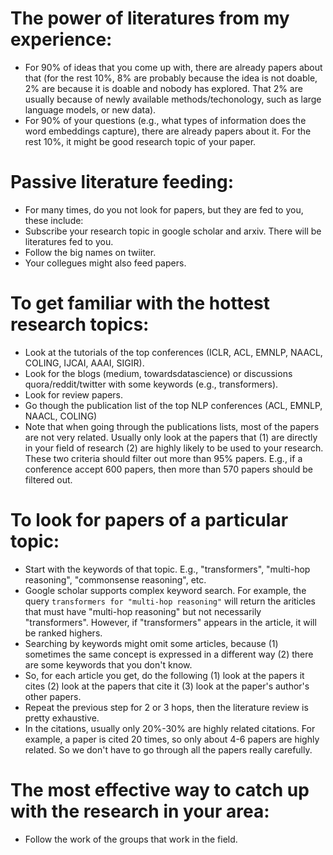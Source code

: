 # The power of literatures from my experience:
   - For 90% of ideas that you come up with, there are already papers about that (for the rest 10%, 8% are probably because the idea is not doable, 2% are because it is doable and nobody has explored. That 2% are usually because of newly available methods/techonology, such as large language models, or new data). 
   - For 90% of your questions (e.g., what types of information does the word embeddings capture), there are already papers about it. For the rest 10%, it might be good research topic of your paper. 

# Passive literature feeding:
   - For many times, do you not look for papers, but they are fed to you, these include:
   - Subscribe your research topic in google scholar and arxiv. There will be literatures fed to you.
   - Follow the big names on twiiter.
   - Your collegues might also feed papers. 

# To get familiar with the hottest research topics:
   - Look at the tutorials of the top conferences (ICLR, ACL, EMNLP, NAACL, COLING, IJCAI, AAAI, SIGIR).
   - Look for the blogs (medium, towardsdatascience) or discussions quora/reddit/twitter with some keywords (e.g., transformers).
   - Look for review papers. 
   - Go though the publication list of the top NLP conferences (ACL, EMNLP, NAACL, COLING)
   - Note that when going through the publications lists, most of the papers are not very related. Usually only look at the papers that (1) are directly in your field of research (2) are highly likely to be used to your research. These two criteria should filter out more than 95% papers. E.g., if a conference accept 600 papers, then more than 570 papers should be filtered out. 

# To look for papers of a particular topic:
   - Start with the keywords of that topic. E.g., "transformers", "multi-hop reasoning", "commonsense reasoning", etc. 
   - Google scholar supports complex keyword search. For example, the query `transformers for "multi-hop reasoning"` will return the ariticles that must have "multi-hop reasoning" but not necessarily "transformers". However, if "transformers" appears in the article, it will be ranked highers.
   - Searching by keywords might omit some articles, because (1) sometimes the same concept is expressed in a different way (2) there are some keywords that you don't know. 
   - So, for each article you get, do the following (1) look at the papers it cites (2) look at the papers that cite it (3) look at the paper's author's other papers. 
   - Repeat the previous step for 2 or 3 hops, then the literature review is pretty exhaustive. 
   - In the citations, usually only 20%-30% are highly related citations. For example, a paper is cited 20 times, so only about 4-6 papers are highly related. So we don't have to go through all the papers really carefully. 

# The most effective way to catch up with the research in your area:
   - Follow the work of the groups that work in the field. 
